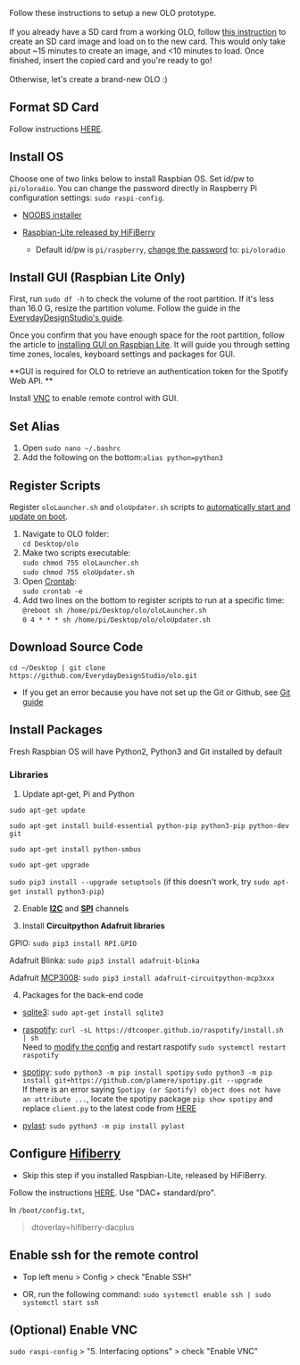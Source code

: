 Follow these instructions to setup a new OLO prototype. <br><br>
If you already have a SD card from a working OLO, follow [this instruction](https://thepihut.com/blogs/raspberry-pi-tutorials/17789160-backing-up-and-restoring-your-raspberry-pis-sd-card) to create an SD card image and load on to the new card. This would only take about ~15 minutes to create an image, and <10 minutes to load. Once finished, insert the copied card and you're ready to go! <br><br> Otherwise, let's create a brand-new OLO :)

## Format SD Card
Follow instructions [HERE](https://www.raspberrypi.org/documentation/installation/sdxc_formatting.md).


## Install OS
Choose one of two links below to install Raspbian OS. Set id/pw to `pi/oloradio`. You can change the password directly in Raspberry Pi configuration settings: `sudo raspi-config`.
 
* [NOOBS installer](https://www.raspberrypi.org/downloads/noobs/)

* [Raspbian-Lite released by HiFiBerry](https://www.hifiberry.com/build/download/)
	* Default id/pw is `pi/raspberry`, [change the password](https://vicpimakers.ca/tutorials/raspbian/change-the-raspbian-root-password/) to: `pi/oloradio`


## Install GUI (Raspbian Lite Only)
First, run `sudo df -h` to check the volume of the root partition. If it's less than 16.0 G, resize the partition volume. Follow the guide in the [EverydayDesignStudio's guide](https://github.com/EverydayDesignStudio/guides/blob/master/raspberry-advanced.md).

Once you confirm that you have enough space for the root partition, follow the article to [installing GUI on Raspbian Lite](https://www.raspberrypi.org/forums/viewtopic.php?t=133691). It will guide you through setting time zones, locales, keyboard settings and packages for GUI.

**GUI is required for OLO to retrieve an authentication token for the Spotify Web API. **

Install [VNC](https://www.raspberrypi.org/documentation/remote-access/vnc/) to enable remote control with GUI.


## Set Alias

1. Open `sudo nano ~/.bashrc`
2. Add the following on the bottom:```alias python=python3```


## Register Scripts
Register `oloLauncher.sh` and `oloUpdater.sh` scripts to [automatically start and update on boot](https://www.instructables.com/id/Raspberry-Pi-Launch-Python-script-on-startup/).
1. Navigate to OLO folder:<br> `cd Desktop/olo`
2. Make two scripts executable:<br> `sudo chmod 755 oloLauncher.sh`<br> `sudo chmod 755 oloUpdater.sh`
3. Open [Crontab](https://www.adminschoice.com/crontab-quick-reference):<br> `sudo crontab -e`
4. Add two lines on the bottom to register scripts to run at a specific time: <br> `@reboot sh /home/pi/Desktop/olo/oloLauncher.sh`<br> `0 4 * * * sh /home/pi/Desktop/olo/oloUpdater.sh`


## Download Source Code
`cd ~/Desktop | git clone https://github.com/EverydayDesignStudio/olo.git`

* If you get an error because you have not set up the Git or Github, see [Git guide](https://everydaydesignstudio.github.io/guides/git-github.html)


## Install Packages
Fresh Raspbian OS will have Python2, Python3 and Git installed by default


### Libraries

1. Update apt-get, Pi and Python

 `sudo apt-get update`

 `sudo apt-get install build-essential python-pip python3-pip python-dev git`
 
 `sudo apt-get install python-smbus`

 `sudo apt-get upgrade`

 `sudo pip3 install --upgrade setuptools`
 (if this doesn't work, try `sudo apt-get install python3-pip`)

2. Enable **[I2C](https://learn.adafruit.com/adafruits-raspberry-pi-lesson-4-gpio-setup/configuring-i2c)** and **[SPI](https://learn.adafruit.com/adafruits-raspberry-pi-lesson-4-gpio-setup/configuring-spi)** channels

3. Install **Circuitpython Adafruit libraries**

 GPIO: `sudo pip3 install RPI.GPIO`

 Adafruit Blinka: `sudo pip3 install adafruit-blinka`

 Adafruit [MCP3008](https://learn.adafruit.com/mcp3008-spi-adc/python-circuitpython): `sudo pip3 install adafruit-circuitpython-mcp3xxx`

4. Packages for the back-end code

 * [sqlite3](https://www.tutorialspoint.com/sqlite/sqlite_installation.htm):
`sudo apt-get install sqlite3`

 * [raspotify](https://github.com/dtcooper/raspotify): `curl -sL https://dtcooper.github.io/raspotify/install.sh | sh`
 <br>Need to [modify the config]((https://github.com/dtcooper/raspotify#Configuration)) and restart raspotify
						`sudo systemctl restart raspotify`

 * [spotipy](https://github.com/plamere/spotipy):
`sudo python3 -m pip install spotipy`
`sudo python3 -m pip install git+https://github.com/plamere/spotipy.git --upgrade`
<br>If there is an error saying `Spotipy (or Spotify) object does not have an attribute ...`, locate the spotipy package `pip show spotipy` and replace `client.py` to the latest code from [HERE](https://raw.githubusercontent.com/plamere/spotipy/master/spotipy/client.py)


 * [pylast](https://github.com/pylast/pylast):
  `sudo python3 -m pip install pylast`


## Configure [Hifiberry](https://www.hifiberry.com/)
* Skip this step if you installed Raspbian-Lite, released by HiFiBerry.

Follow the instructions [HERE](https://www.hifiberry.com/build/documentation/configuring-linux-3-18-x/).
Use "DAC+ standard/pro".

In `/boot/config.txt`,
> dtoverlay=hifiberry-dacplus


## Enable ssh for the remote control
- Top left menu > Config > check "Enable SSH"

- OR, run the following command:
 `sudo systemctl enable ssh | sudo systemctl start ssh`


## (Optional) Enable VNC
`sudo raspi-config` > "5. Interfacing options" > check "Enable VNC"
